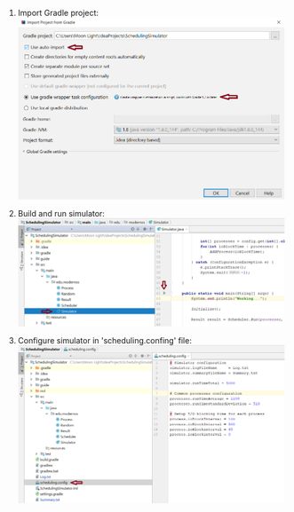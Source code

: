 1) Import Gradle project:
![Import](https://github.com/NocturnalShadow/SchedulingSimulator/blob/master/guide/ProjectImport.png)

2) Build and run simulator:
![Run](https://github.com/NocturnalShadow/SchedulingSimulator/blob/master/guide/ProjectRun.png)

3) Configure simulator in 'scheduling.confing' file:
![Config](https://github.com/NocturnalShadow/SchedulingSimulator/blob/master/guide/Config.png)